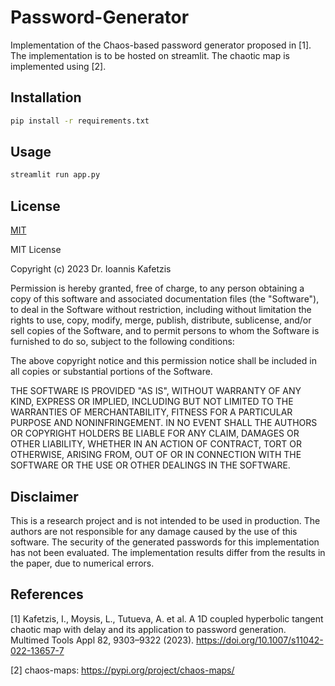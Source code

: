 # Password-Generator

Implementation of the Chaos-based password generator proposed in [1].
The implementation is to be hosted on streamlit.
The chaotic map is implemented using [2].


## Installation

```bash
pip install -r requirements.txt
```

## Usage

```bash
streamlit run app.py
```

## License
[MIT](https://choosealicense.com/licenses/mit/)

MIT License

Copyright (c) 2023 Dr. Ioannis Kafetzis

Permission is hereby granted, free of charge, to any person obtaining a copy
of this software and associated documentation files (the "Software"), to deal
in the Software without restriction, including without limitation the rights
to use, copy, modify, merge, publish, distribute, sublicense, and/or sell
copies of the Software, and to permit persons to whom the Software is
furnished to do so, subject to the following conditions:

The above copyright notice and this permission notice shall be included in all
copies or substantial portions of the Software.

THE SOFTWARE IS PROVIDED "AS IS", WITHOUT WARRANTY OF ANY KIND, EXPRESS OR
IMPLIED, INCLUDING BUT NOT LIMITED TO THE WARRANTIES OF MERCHANTABILITY,
FITNESS FOR A PARTICULAR PURPOSE AND NONINFRINGEMENT. IN NO EVENT SHALL THE
AUTHORS OR COPYRIGHT HOLDERS BE LIABLE FOR ANY CLAIM, DAMAGES OR OTHER
LIABILITY, WHETHER IN AN ACTION OF CONTRACT, TORT OR OTHERWISE, ARISING FROM,
OUT OF OR IN CONNECTION WITH THE SOFTWARE OR THE USE OR OTHER DEALINGS IN THE
SOFTWARE.

## Disclaimer
This is a research project and is not intended to be used in production.
The authors are not responsible for any damage caused by the use of this software.
The security of the generated passwords for this implementation has not been evaluated.
The implementation results differ from the results in the paper, due to numerical errors.

## References
[1] Kafetzis, I., Moysis, L., Tutueva, A. et al. A 1D coupled hyperbolic tangent
chaotic map with delay and its application to password generation. 
Multimed Tools Appl 82, 9303–9322 (2023). https://doi.org/10.1007/s11042-022-13657-7

[2] chaos-maps: https://pypi.org/project/chaos-maps/